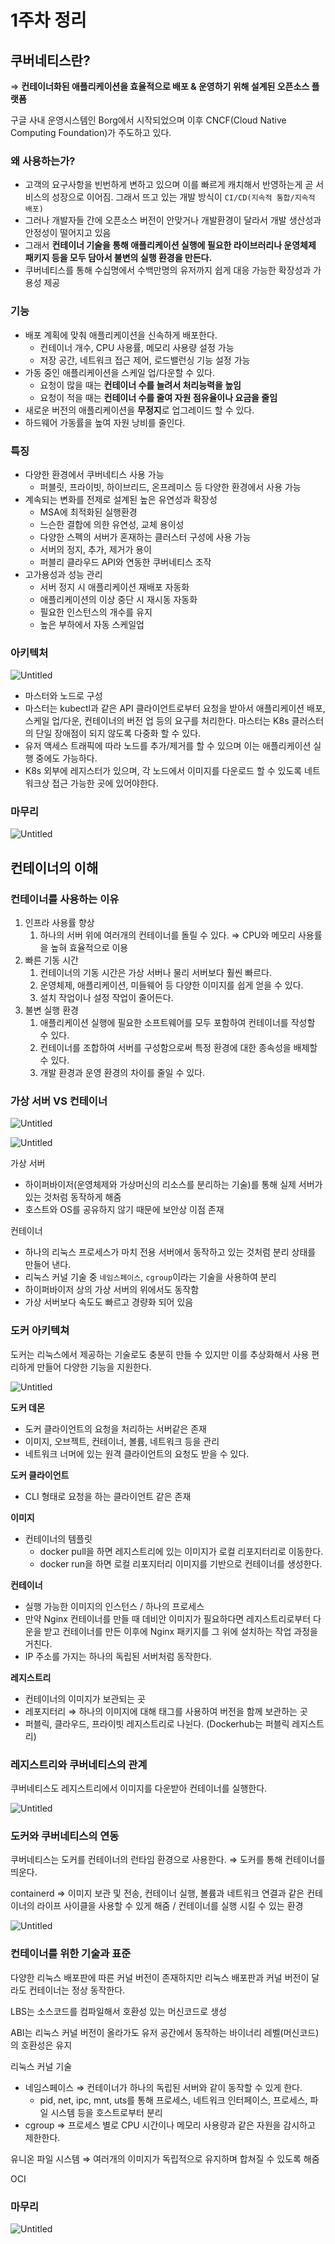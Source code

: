 # 1주차 정리

## **쿠버네티스란?**

⇒ **컨테이너화된 애플리케이션을 효율적으로 배포 & 운영하기 위해 설계된 오픈소스 플랫폼**

구글 사내 운영시스템인 Borg에서 시작되었으며 이후 CNCF(Cloud Native Computing Foundation)가 주도하고 있다.

### 왜 사용하는가?

- 고객의 요구사항을 빈번하게 변하고 있으며 이를 빠르게 캐치해서 반영하는게 곧 서비스의 성장으로 이어짐.
  그래서 뜨고 있는 개발 방식이 `CI/CD(지속적 통합/지속적 배포)`
- 그러나 개발자들 간에 오픈소스 버전이 안맞거나 개발환경이 달라서 개발 생산성과 안정성이 떨어지고 있음
- 그래서 **컨테이너 기술을 통해 애플리케이션 실행에 필요한 라이브러리나 운영체제 패키지 등을 모두 담아서 불변의 실행 환경을 만든다.**
- 쿠버네티스를 통해 수십명에서 수백만명의 유저까지 쉽게 대응 가능한 확장성과 가용성 제공

### 기능

- 배포 계획에 맞춰 애플리케이션을 신속하게 배포한다.
  - 컨테이너 개수, CPU 사용률, 메모리 사용량 설정 가능
  - 저장 공간, 네트워크 접근 제어, 로드밸런싱 기능 설정 가능
- 가동 중인 애플리케이션을 스케일 업/다운할 수 있다.
  - 요청이 많을 때는 **컨테이너 수를 늘려서 처리능력을 높임**
  - 요청이 적을 때는 **컨테이너 수를 줄여 자원 점유율이나 요금을 줄임**
- 새로운 버전의 애플리케이션을 **무정지**로 업그레이드 할 수 있다.
- 하드웨어 가동률을 높여 자원 낭비를 줄인다.

### 특징

- 다양한 환경에서 쿠버네티스 사용 가능
  - 퍼블릿, 프라이빗, 하이브리드, 온프레미스 등 다양한 환경에서 사용 가능
- 계속되는 변화를 전제로 설계된 높은 유연성과 확장성
  - MSA에 최적화된 실행환경
  - 느슨한 결합에 의한 유연성, 교체 용이성
  - 다양한 스펙의 서버가 혼재하는 클러스터 구성에 사용 가능
  - 서버의 정지, 추가, 제거가 용이
  - 퍼블리 클라우드 API와 연동한 쿠버네티스 조작
- 고가용성과 성능 관리
  - 서버 정지 시 애플리케이션 재배포 자동화
  - 애플리케이션의 이상 중단 시 재시동 자동화
  - 필요한 인스턴스의 개수를 유지
  - 높은 부하에서 자동 스케일업

### 아키텍처

![Untitled](https://s3-us-west-2.amazonaws.com/secure.notion-static.com/b3485070-abd9-410a-97ba-42082ad5af9c/Untitled.png)

- 마스터와 노드로 구성
- 마스터는 kubectl과 같은 API 클라이언트로부터 요청을 받아서 애플리케이션 배포, 스케일 업/다운, 컨테이너의 버전 업 등의 요구를 처리한다. 마스터는 K8s 클러스터의 단일 장애점이 되지 않도록 다중화 할 수 있다.
- 유저 액세스 트래픽에 따라 노드를 추가/제거를 할 수 있으며 이는 애플리케이션 실행 중에도 가능하다.
- K8s 외부에 레지스터가 있으며, 각 노드에서 이미지를 다운로드 할 수 있도록 네트워크상 접근 가능한 곳에 있어야한다.

### 마무리

![Untitled](https://s3-us-west-2.amazonaws.com/secure.notion-static.com/3e817a3c-b331-405c-b85b-3ac0f8f61ed8/Untitled.png)

## 컨테이너의 이해

### 컨테이너를 사용하는 이유

1. 인프라 사용률 향상
   1. 하나의 서버 위에 여러개의 컨테이너를 돌릴 수 있다. ⇒ CPU와 메모리 사용률을 높혀 효율적으로 이용
2. 빠른 기동 시간
   1. 컨테이너의 기동 시간은 가상 서버나 물리 서버보다 훨씬 빠르다.
   2. 운영체제, 애플리케이션, 미들웨어 등 다양한 이미지를 쉽게 얻을 수 있다.
   3. 설치 작업이나 설정 작업이 줄어든다.
3. 불변 실행 환경
   1. 애플리케이션 실행에 필요한 소프트웨어를 모두 포함하여 컨테이너를 작성할 수 있다.
   2. 컨테이너를 조합하여 서버를 구성함으로써 특정 환경에 대한 종속성을 배제할 수 있다.
   3. 개발 환경과 운영 환경의 차이를 줄일 수 있다.

### 가상 서버 VS 컨테이너

![Untitled](https://s3-us-west-2.amazonaws.com/secure.notion-static.com/84fded46-8cf8-4aba-bcd9-fd6013cd4807/Untitled.png)

![Untitled](https://s3-us-west-2.amazonaws.com/secure.notion-static.com/7ac6a2f0-5882-420d-ae71-ac7d31311f6b/Untitled.png)

가상 서버

- 하이퍼바이저(운영체제와 가상머신의 리소스를 분리하는 기술)를 통해 실제 서버가 있는 것처럼 동작하게 해줌
- 호스트와 OS를 공유하지 않기 때문에 보안상 이점 존재

컨테이너

- 하나의 리눅스 프로세스가 마치 전용 서버에서 동작하고 있는 것처럼 분리 상태를 만들어 낸다.
- 리눅스 커널 기술 중 `네임스페이스`, `cgroup`이라는 기술을 사용하여 분리
- 하이퍼바이저 상의 가상 서버의 위에서도 동작함
- 가상 서버보다 속도도 빠르고 경량화 되어 있음

### 도커 아키텍쳐

도커는 리눅스에서 제공하는 기술로도 충분히 만들 수 있지만 이를 추상화해서 사용 편리하게 만들어 다양한 기능을 지원한다.

![Untitled](https://s3-us-west-2.amazonaws.com/secure.notion-static.com/819fb62f-bb57-4890-839f-6ff67fe9373d/Untitled.png)

**도커 데몬**

- 도커 클라이언트의 요청을 처리하는 서버같은 존재
- 이미지, 오브젝트, 컨테이너, 볼륨, 네트워크 등을 관리
- 네트워크 너머에 있는 원격 클라이언트의 요청도 받을 수 있다.

**도커 클라이언트**

- CLI 형태로 요청을 하는 클라이언트 같은 존재

**이미지**

- 컨테이너의 템플릿
  - docker pull을 하면 레지스트리에 있는 이미지가 로컬 리포지터리로 이동한다.
  - docker run을 하면 로컬 리포지터리 이미지를 기반으로 컨테이너를 생성한다.

**컨테이너**

- 실행 가능한 이미지의 인스턴스 / 하나의 프로세스
- 만약 Nginx 컨테이너를 만들 때 데비안 이미지가 필요하다면 레지스트리로부터 다운을 받고 컨테이너를 만든 이후에 Nginx 패키지를 그 위에 설치하는 작업 과정을 거친다.
- IP 주소를 가지는 하나의 독립된 서버처럼 동작한다.

**레지스트리**

- 컨테이너의 이미지가 보관되는 곳
- 레포지터리 ⇒ 하나의 이미지에 대해 태그를 사용하여 버전을 함께 보관하는 곳
- 퍼블릭, 클라우드, 프라이빗 레지스트리로 나뉜다. (Dockerhub는 퍼블릭 레지스트리)

### 레지스트리와 쿠버네티스의 관계

쿠버네티스도 레지스트리에서 이미지를 다운받아 컨테이너를 실행한다.

![Untitled](https://s3-us-west-2.amazonaws.com/secure.notion-static.com/96f56962-a781-4706-b3f4-ad05863297a4/Untitled.png)

### 도커와 쿠버네티스의 연동

쿠버네티스는 도커를 컨테이너의 런타임 환경으로 사용한다. ⇒ 도커를 통해 컨테이너를 띄운다.

containerd ⇒ 이미지 보관 및 전송, 컨테이너 실행, 볼륨과 네트워크 연결과 같은 컨테이너의 라이프 사이클을 사용할 수 있게 해줌 / 컨테이너를 실행 시킬 수 있는 환경

![Untitled](https://s3-us-west-2.amazonaws.com/secure.notion-static.com/3ab2aa4c-6744-48f2-9ffc-1297c913bbe7/Untitled.png)

### 컨테이너를 위한 기술과 표준

다양한 리눅스 배포판에 따른 커널 버전이 존재하지만 리눅스 배포판과 커널 버전이 달라도 컨테이너는 정상 동작한다.

LBS는 소스코드를 컴파일해서 호환성 있는 머신코드로 생성

ABI는 리눅스 커널 버전이 올라가도 유저 공간에서 동작하는 바이너리 레벨(머신코드)의 호환성은 유지

리눅스 커널 기술

- 네임스페이스 ⇒ 컨테이너가 하나의 독립된 서버와 같이 동작할 수 있게 한다.
  - pid, net, ipc, mnt, uts를 통해 프로세스, 네트워크 인터페이스, 프로세스, 파일 시스템 등을 호스트로부터 분리
- cgroup ⇒ 프로세스 별로 CPU 시간이나 메모리 사용량과 같은 자원을 감시하고 제한한다.

유니온 파일 시스템 ⇒ 여러개의 이미지가 독립적으로 유지하며 합쳐질 수 있도록 해줌

OCI

### 마무리

![Untitled](https://s3-us-west-2.amazonaws.com/secure.notion-static.com/09928763-7a42-445c-a337-4cd1351683e6/Untitled.png)
